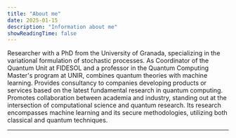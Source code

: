 ```yaml
---
title: "About me"
date: 2025-01-15
description: "Information about me"
showReadingTime: false
---
```



Researcher with a PhD from the University of Granada, specializing in the variational formulation of stochastic processes. As Coordinator of the Quantum Unit at FIDESOL and a professor in the Quantum Computing Master's program at UNIR, combines quantum theories with machine learning. Provides consultancy to companies developing products or services based on the latest fundamental research in quantum computing. Promotes collaboration between academia and industry, standing out at the intersection of computational science and quantum research. Its research encompasses machine learning and its secure methodologies, utilizing both classical and quantum techniques. 

---
